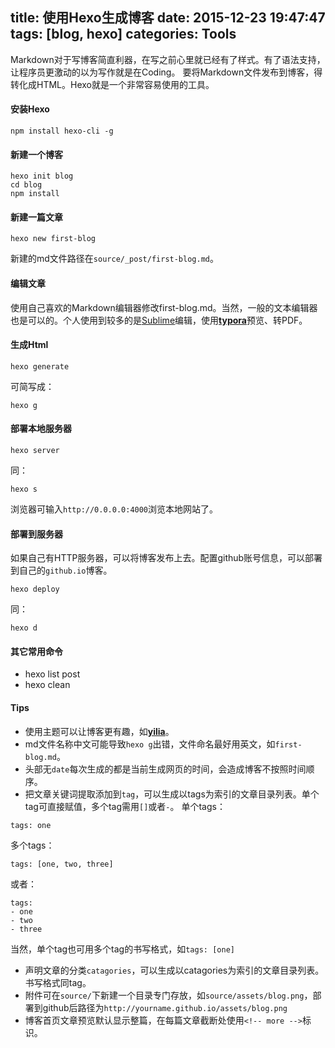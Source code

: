 title: 使用Hexo生成博客
date: 2015-12-23 19:47:47
tags: [blog, hexo]
categories: Tools
---
Markdown对于写博客简直利器，在写之前心里就已经有了样式。有了语法支持，让程序员更激动的以为写作就是在Coding。
要将Markdown文件发布到博客，得转化成HTML。Hexo就是一个非常容易使用的工具。
#### 安装Hexo
```
npm install hexo-cli -g
```

<!-- more -->

#### 新建一个博客
```
hexo init blog
cd blog
npm install
```
#### 新建一篇文章
```
hexo new first-blog
```
新建的md文件路径在`source/_post/first-blog.md`。
#### 编辑文章
使用自己喜欢的Markdown编辑器修改first-blog.md。当然，一般的文本编辑器也是可以的。个人使用到较多的是[Sublime](http://www.sublimetext.com)编辑，使用[**typora**](http://www.typora.io)预览、转PDF。
#### 生成Html
```
hexo generate
```
可简写成：
```
hexo g
```
#### 部署本地服务器
```
hexo server
```
同：
```
hexo s
```
浏览器可输入`http://0.0.0.0:4000`浏览本地网站了。
#### 部署到服务器
如果自己有HTTP服务器，可以将博客发布上去。配置github账号信息，可以部署到自己的`github.io`博客。
```
hexo deploy
```
同：
```
hexo d
```

#### 其它常用命令
- hexo list post
- hexo clean

#### Tips
- 使用主题可以让博客更有趣，如[**yilia**](https://github.com/litten/hexo-theme-yilia)。
- md文件名称中文可能导致`hexo g`出错，文件命名最好用英文，如`first-blog.md`。
- 头部无`date`每次生成的都是当前生成网页的时间，会造成博客不按照时间顺序。
- 把文章关键词提取添加到`tag`，可以生成以tags为索引的文章目录列表。单个tag可直接赋值，多个tag需用`[]`或者`-`。
单个tags：
```
tags: one
```
多个tags：
```
tags: [one, two, three]
```
或者：
```
tags:
- one
- two
- three
```
当然，单个tag也可用多个tag的书写格式，如`tags: [one]`
- 声明文章的分类`catagories`，可以生成以catagories为索引的文章目录列表。书写格式同tag。
- 附件可在`source/`下新建一个目录专门存放，如`source/assets/blog.png`，部署到github后路径为`http://yourname.github.io/assets/blog.png`
- 博客首页文章预览默认显示整篇，在每篇文章截断处使用`<!-- more -->`标识。